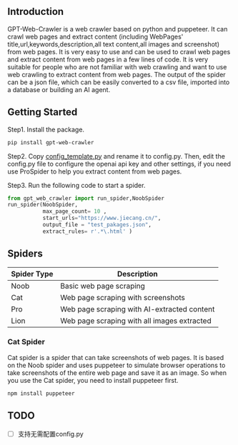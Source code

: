 
## Introduction
GPT-Web-Crawler is a web crawler based on python and puppeteer. It can crawl web pages and extract content (including WebPages' title,url,keywords,description,all text content,all images and screenshot) from web pages. It is very easy to use and can be used to crawl web pages and extract content from web pages in a few lines of code. It is very suitable for people who are not familiar with web crawling and want to use web crawling to extract content from web pages.
The output of the spider can be a json file, which can be easily converted to a csv file, imported into a database or building an AI agent.

## Getting Started
Step1. Install the package.
```bash
pip install gpt-web-crawler
```
Step2. Copy [config_template.py](config_template.py) and rename it to config.py. Then, edit the config.py file to configure the openai api key and other settings, if you need use ProSpider to help you extract content from web pages.

Step3. Run the following code to start a spider.
```python
from gpt_web_crawler import run_spider,NoobSpider
run_spider(NoobSpider, 
           max_page_count= 10 ,
           start_urls="https://www.jiecang.cn/", 
           output_file = "test_pakages.json",
           extract_rules= r'.*\.html' )
```

## Spiders

| Spider Type | Description                                      |
|-------------|--------------------------------------------------|
| Noob        | Basic web page scraping                          |
| Cat         | Web page scraping with screenshots               |
| Pro         | Web page scraping with AI-extracted content      |
| Lion        | Web page scraping with all images extracted      |

### Cat Spider
Cat spider is a spider that can take screenshots of web pages. It is based on the Noob spider and uses puppeteer to simulate browser operations to take screenshots of the entire web page and save it as an image.
So when you use the Cat spider, you need to install puppeteer first.
```bash
npm install puppeteer
```

## TODO
- [ ] 支持无需配置config.py